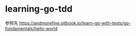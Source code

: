 # learning-go-tdd
参照先
https://andmorefine.gitbook.io/learn-go-with-tests/go-fundamentals/hello-world
